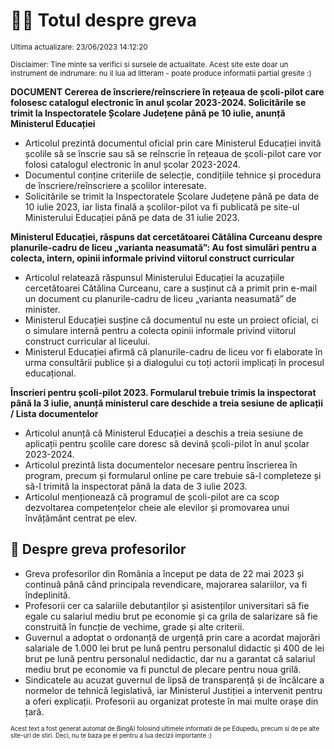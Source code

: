 # 👩‍🏫 Totul despre greva
<sub>Ultima actualizare: 23/06/2023 14:12:20</sub>

<sub>Disclaimer: Tine minte sa verifici si sursele de actualitate. Acest site este doar un instrument de indrumare: nu il lua ad litteram - poate produce informatii partial gresite :)</sub>

**DOCUMENT Cererea de înscriere/reînscriere în rețeaua de școli-pilot care folosesc catalogul electronic în anul școlar 2023-2024. Solicitările se trimit la Inspectoratele Școlare Județene până pe 10 iulie, anunță Ministerul Educației**
- Articolul prezintă documentul oficial prin care Ministerul Educației invită școlile să se înscrie sau să se reînscrie în rețeaua de școli-pilot care vor folosi catalogul electronic în anul școlar 2023-2024.
- Documentul conține criteriile de selecție, condițiile tehnice și procedura de înscriere/reînscriere a școlilor interesate.
- Solicitările se trimit la Inspectoratele Școlare Județene până pe data de 10 iulie 2023, iar lista finală a școlilor-pilot va fi publicată pe site-ul Ministerului Educației până pe data de 31 iulie 2023.

**Ministerul Educației, răspuns dat cercetătoarei Cătălina Curceanu despre planurile-cadru de liceu „varianta neasumată”: Au fost simulări pentru a colecta, intern, opinii informale privind viitorul construct curricular**
- Articolul relatează răspunsul Ministerului Educației la acuzațiile cercetătoarei Cătălina Curceanu, care a susținut că a primit prin e-mail un document cu planurile-cadru de liceu „varianta neasumată” de minister.
- Ministerul Educației susține că documentul nu este un proiect oficial, ci o simulare internă pentru a colecta opinii informale privind viitorul construct curricular al liceului.
- Ministerul Educației afirmă că planurile-cadru de liceu vor fi elaborate în urma consultării publice și a dialogului cu toți actorii implicați în procesul educațional.

**Înscrieri pentru școli-pilot 2023. Formularul trebuie trimis la inspectorat până la 3 iulie, anunță ministerul care deschide a treia sesiune de aplicații / Lista documentelor**
- Articolul anunță că Ministerul Educației a deschis a treia sesiune de aplicații pentru școlile care doresc să devină școli-pilot în anul școlar 2023-2024.
- Articolul prezintă lista documentelor necesare pentru înscrierea în program, precum și formularul online pe care trebuie să-l completeze și să-l trimită la inspectorat până la data de 3 iulie 2023.
- Articolul menționează că programul de școli-pilot are ca scop dezvoltarea competențelor cheie ale elevilor și promovarea unui învățământ centrat pe elev.

## 🏫 Despre greva profesorilor
- Greva profesorilor din România a început pe data de 22 mai 2023 și continuă până când principala revendicare, majorarea salariilor, va fi îndeplinită.
- Profesorii cer ca salariile debutanților și asistenților universitari să fie egale cu salariul mediu brut pe economie și ca grila de salarizare să fie construită în funcție de vechime, grade și alte criterii.
- Guvernul a adoptat o ordonanță de urgență prin care a acordat majorări salariale de 1.000 lei brut pe lună pentru personalul didactic și 400 de lei brut pe lună pentru personalul nedidactic, dar nu a garantat că salariul mediu brut pe economie va fi punctul de plecare pentru noua grilă.
- Sindicatele au acuzat guvernul de lipsă de transparență și de încălcare a normelor de tehnică legislativă, iar Ministerul Justiției a intervenit pentru a oferi explicații. Profesorii au organizat proteste în mai multe orașe din țară.


<sub><sub>Acest text a fost generat automat de BingAI folosind ultimele informatii de pe Edupedu, precum si de pe alte site-uri de stiri. Deci, nu te baza pe el pentru a lua decizii importante :)</sub></sub>